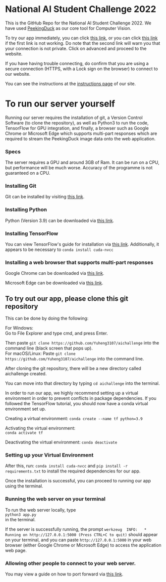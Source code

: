 # National AI Student Challenge 2022
This is the GitHub Repo for the National AI Student Challenge 2022. We have used [PeekingDuck](https://github.com/aisingapore/PeekingDuck) as our core tool for Computer Vision.

To try our app immediately, you can click [this link](https://fitai.click), or you can click [this link](https://fitai.ddns.net) if the first link is not working. Do note that the second link will warn you that your connection is not private. Click on advanced and proceed to the website.

If you have having trouble connecting, do confirm that you are using a secure connection (HTTPS, with a Lock sign on the browser) to connect to our website.

You can see the instructions at the [instructions page](https://fitai.click/instructions) of our site.

# To run our server yourself
Running our server requires the installation of git, a Version Control Software (to clone the repository), as well as Python3 to run the code, TensorFlow for GPU integration, and finally, a browser such as Google Chrome or Microsoft Edge which supports multi-part responses which are required to stream the PeekingDuck image data onto the web application. 

### Specs
The server requires a GPU and around 3GB of Ram. It can be run on a CPU, but performance will be much worse. Accuracy of the programme is not guaranteed on a CPU.

### Installing Git
Git can be installed by visiting [this link](https://git-scm.com/downloads).

### Installing Python
Python (Version 3.9) can be downloaded via [this link](https://www.python.org/downloads/).

### Installing TensorFlow
You can view TensorFlow's guide for installation via [this link](https://www.tensorflow.org/install/pip).
Additionally, it appears to be necessary to ```conda install cuda-nvcc```

### Installing a web browser that supports multi-part responses
Google Chrome can be downloaded via [this link](https://www.google.com/intl/en_sg/chrome/).

Microsoft Edge can be downloaded via [this link](https://www.microsoft.com/en-us/edge).

## To try out our app, please clone this git repository

This can be done by doing the following:

For Windows:  
Go to File Explorer and type cmd, and press Enter.  

Then paste ```git clone https://github.com/Yuheng3107/aichallenge``` into the command line (black screen that pops up).   
For macOS/Linux: Paste ```git clone https://github.com/Yuheng3107/aichallenge``` into the command line.

After cloning the git repository, there will be a new directory
called aichallenge created. 

You can move into that directory by typing ```cd aichallenge``` into the terminal.

In order to run our app, we highly recommend setting up a virtual environment in order to prevent conflicts in package dependencies. If you followed the TensorFlow tutorial, you should now have a conda virtual environment set up.

Creating a virtual environment: 
```conda create --name tf python=3.9```  

Activating the virtual environment:  
```conda activate tf```  

Deactivating the virtual environment:
```conda deactivate``` 

### Setting up your Virtual Environment

After this, run:
```conda install cuda-nvcc``` and 
```pip install -r requirements.txt```
 to install the required dependencies for our app.  

Once the installation is successful, you can proceed to running our app using the terminal.

### Running the web server on your terminal
To run the web server locally, type  
```python3 app.py```   
in the terminal.

If the server is successfully running, the prompt
```werkzeug  INFO:   * Running on http://127.0.0.1:5000 (Press CTRL+C to quit)``` should appear on your terminal, and you can paste ```http://127.0.0.1:5000``` in your web browser (either Google Chrome or Microsoft Edge) to access the application web page.

### Allowing other people to connect to your web server.
You may view a guide on how to port forward via [this link](https://www.lifewire.com/how-to-port-forward-4163829).
